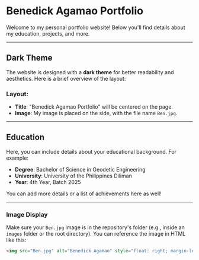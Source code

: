 # Benedick Agamao Portfolio

Welcome to my personal portfolio website! Below you'll find details about my education, projects, and more.

---

## Dark Theme

The website is designed with a **dark theme** for better readability and aesthetics. Here is a brief overview of the layout:

### Layout:
- **Title**: "Benedick Agamao Portfolio" will be centered on the page.
- **Image**: My image is placed on the side, with the file name `Ben.jpg`.

---

## Education

Here, you can include details about your educational background. For example:

- **Degree**: Bachelor of Science in Geodetic Engineering 
- **University**: University of the Philippines Diliman
- **Year**: 4th Year, Batch 2025

You can add more details or a list of achievements here as well!

---

### Image Display
Make sure your `Ben.jpg` image is in the repository's folder (e.g., inside an `images` folder or the root directory). You can reference the image in HTML like this:

```html
<img src="Ben.jpg" alt="Benedick Agamao" style="float: right; margin-left: 20px; width: 200px; height: auto;">
